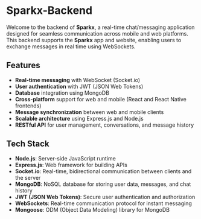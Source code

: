 # Sparkx-Backend

Welcome to the backend of **Sparkx**, a real-time chat/messaging application designed for seamless communication across mobile and web platforms. This backend supports the **Sparkx** app and website, enabling users to exchange messages in real time using WebSockets.

## Features
- **Real-time messaging** with WebSocket (Socket.io)
- **User authentication** with JWT (JSON Web Tokens)
- **Database** integration using MongoDB
- **Cross-platform** support for web and mobile (React and React Native frontends)
- **Message synchronization** between web and mobile clients
- **Scalable architecture** using Express.js and Node.js
- **RESTful API** for user management, conversations, and message history

## Tech Stack
- **Node.js**: Server-side JavaScript runtime
- **Express.js**: Web framework for building APIs
- **Socket.io**: Real-time, bidirectional communication between clients and the server
- **MongoDB**: NoSQL database for storing user data, messages, and chat history
- **JWT (JSON Web Tokens)**: Secure user authentication and authorization
- **WebSockets**: Real-time communication protocol for instant messaging
- **Mongoose**: ODM (Object Data Modeling) library for MongoDB
